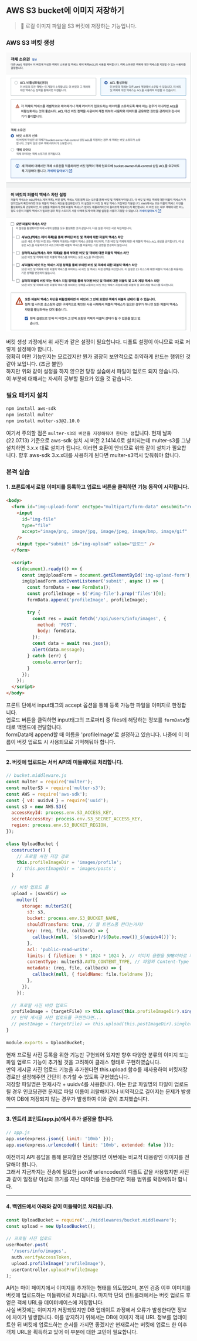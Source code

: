 ## AWS S3 bucket에 이미지 저장하기

> 📌 로컬 이미지 파일을 S3 버킷에 저장하는 기능입니다.

### AWS S3 버킷 생성

![s3_example](./img/s3_example.png)

버킷 생성 과정에서 위 사진과 같은 설정이 필요합니다. 디폴트 설정이 아니므로 따로 저렇게 설정해야 합니다.  
정확히 어떤 기능인지는 모르겠지만 뭔가 굉장히 보안적으로 취약하게 만드는 행위인 것 같아 보입니다. (조금 불안)  
하지만 위와 같이 설정을 하지 않으면 당장 실습에서 파일이 업로드 되지 않습니다.  
이 부분에 대해서는 자세히 공부할 필요가 있을 것 같습니다.

### 필요 패키지 설치

```zsh
npm install aws-sdk
npm install multer
npm install multer-s3@2.10.0
```

여기서 주의할 점은 `multer-s3의 버전을 지정해줘야 한다는 점`입니다. 현재 날짜(22.07.13) 기준으로 aws-sdk 설치 시 버전 2.1414.0로 설치되는데 multer-s3를 그냥 설치하면 3.x.x 대로 설치가 됩니다. 이러면 호환이 안되므로 위와 같이 설치가 필요합니다. 향후 aws-sdk 3.x.x대를 사용하게 된다면 multer-s3역시 맞춰줘야 합니다.

### 본격 실습

#### 1\. 프론트에서 로컬 이미지를 등록하고 업로드 버튼을 클릭하면 기능 동작이 시작됩니다.

```html
<body>
  <form id="img-upload-form" enctype="multipart/form-data" onsubmit="return false">
    <input
      id="img-file"
      type="file"
      accept="image/png, image/jpg, image/jpeg, image/bmp, image/gif"
    />
    <input type="submit" id="img-upload" value="업로드" />
  </form>

  <script>
    $(document).ready(() => {
      const imgUploadForm = document.getElementById('img-upload-form');
      imgUploadForm.addEventListener('submit', async () => {
        const formData = new FormData();
        const profileImage = $('#img-file').prop('files')[0];
        formData.append('profileImage', profileImage);

        try {
          const res = await fetch('/api/users/info/images', {
            method: 'POST',
            body: formData,
          });
          const data = await res.json();
          alert(data.message);
        } catch (err) {
          console.error(err);
        }
      });
    });
  </script>
</body>
```

프론트 단에서 input태그의 accept 옵션을 통해 등록 가능한 파일을 이미지로 한정합니다.  
업로드 버튼을 클릭하면 input태그의 프로퍼티 중 files에 해당하는 정보를 `formData`형태로 백엔드에 전달합니다.  
formData에 append할 때 이름을 'profileImage'로 설정하고 있습니다. 나중에 이 이름이 버킷 업로드 시 사용되므로 기억해둬야 합니다.

---

#### 2\. 버킷에 업로드는 서버 API의 미들웨어로 처리합니다.

```javascript
// bucket.middleware.js
const multer = require('multer');
const multerS3 = require('multer-s3');
const AWS = require('aws-sdk');
const { v4: uuidv4 } = require('uuid');
const s3 = new AWS.S3({
  accessKeyId: process.env.S3_ACCESS_KEY,
  secretAccessKey: process.env.S3_SECRET_ACCESS_KEY,
  region: process.env.S3_BUCKET_REGION,
});

class UploadBucket {
  constructor() {
    // 프로필 사진 저장 경로
    this.profileImageDir = 'images/profile';
    // this.postImageDir = 'images/posts';
  }

  // 버킷 업로드 틀
  upload = (saveDir) =>
    multer({
      storage: multerS3({
        s3: s3,
        bucket: process.env.S3_BUCKET_NAME,
        shouldTransform: true, // 뭘 트랜스폼 한다는거지?
        key: (req, file, callback) => {
          callback(null, `${saveDir}/${Date.now()}_${uuidv4()}`);
        },
        acl: 'public-read-write',
        limits: { fileSize: 5 * 1024 * 1024 }, // 이미지 용량을 5MB이하로 제한
        contentType: multerS3.AUTO_CONTENT_TYPE, // 파일의 Content-Type 자동 설정
        metadata: (req, file, callback) => {
          callback(null, { fieldName: file.fieldname });
        },
      }),
    });

  // 프로필 사진 버킷 업로드
  profileImage = (targetFile) => this.upload(this.profileImageDir).single(targetFile);
  // 만약 게시글 사진 업로드를 구현한다면...
  // postImage = (targetFile) => this.upload(this.postImageDir).single(targetFile);
}

module.exports = UploadBucket;
```

현재 프로필 사진 등록을 위한 기능만 구현되어 있지만 향후 다양한 분류의 이미지 또는 파일 업로드 기능이 추가될 것을 고려하여 클래스 형태로 구현하였습니다.  
만약 게시글 사진 업로드 기능을 추가한다면 this.upload 함수를 재사용하여 버킷저장 경로만 설정해주면 간단히 추가할 수 있도록 구현했습니다.  
저장할 파일명은 현재시각 + uuidv4를 사용합니다. 이는 한글 파일명의 파일이 업로드 될 경우 인코딩관련 문제로 파일 이름이 괴랄해지거나 비약적으로 길어지는 문제가 발생하여 DB에 저장되지 않는 경우가 발생하여 이와 같이 조치했습니다.

---

#### 3. 엔트리 포인트(app.js)에서 추가 설정을 합니다.

```javascript
// app.js
app.use(express.json({ limit: '10mb' }));
app.use(express.urlencoded({ limit: '10mb', extended: false }));
```

이전까지 API 응답을 통해 문자열만 전달했다면 이번에는 비교적 대용량인 이미지를 전달해야 합니다.  
그래서 지금까지는 전송에 필요한 json과 urlencoded의 디폴트 값을 사용했지만 사진과 같이 일정량 이상의 크기를 지닌 데이터를 전송한다면 허용 범위를 확장해줘야 합니다.

---

#### 4. 백엔드에서 아래와 같이 미들웨어로 처리됩니다.

```javascript
const UploadBucket = require('../middlewares/bucket.middleware');
const upload = new UploadBucket();

// 프로필 사진 업로드
userRouter.post(
  '/users/info/images',
  auth.verifyAccessToken,
  upload.profileImage('profileImage'),
  userController.uploadProfileImage
);
```

API는 마이 페이지에서 이미지를 추가하는 형태를 의도했으며, 본인 검증 이후 이미지를 버킷에 업로드하는 미들웨어로 처리됩니다. 마지막 단의 컨트롤러에서는 버킷 업로드 후 얻은 객체 URL을 데이터베이스에 저장합니다.  
사실 버킷에는 이미지가 저장되었지만 DB 업데이트 과정에서 오류가 발생한다면 정보에 차이가 발생합니다. 이를 방지하기 위해서는 DB에 이미지 객체 URL 정보를 업데이트한 뒤 버킷에 업로드하는 순서를 가지면 좋겠지만 현재로서는 버킷에 업로드 한 이후 객체 URL을 획득하고 있어 이 부분에 대한 고민이 필요합니다.
